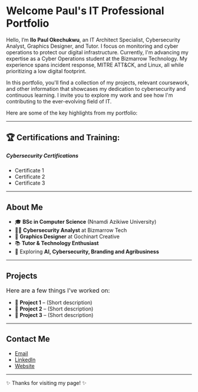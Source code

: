 # Welcome Paul's IT Professional Portfolio

Hello, I’m **Ilo Paul Okechukwu**, an IT Architect Specialist, Cybersecurity Analyst, Graphics Designer, and Tutor. I focus on monitoring and cyber operations to protect our digital infrastructure. Currently, I'm advancing my expertise as a Cyber Operations student at the Bizmarrow Technology. My experience spans incident response, MITRE ATT&CK, and Linux, all while prioritizing a low digital footprint.

In this portfolio, you'll find a collection of my projects, relevant coursework, and other information that showcases my dedication to cybersecurity and continuous learning. I invite you to explore my work and see how I'm contributing to the ever-evolving field of IT.

Here are some of the key highlights from my portfolio:

---

## 🏆 Certifications and Training: 
##### Cybersecurity Certifications
- Certificate 1
- Certificate 2
- Certificate 3



---

## About Me
- 🎓 **BSc in Computer Science** (Nnamdi Azikiwe University)
- 🧑‍💻 **Cybersecurity Analyst** at Bizmarrow Tech 
- 🎨 **Graphics Designer** at Gochinart Creative  
- 📚 **Tutor & Technology Enthusiast**  
- 🌱 Exploring **AI, Cybersecurity, Branding and Agribusiness**  

---

## Projects
<span style="font-size:16px;">Here are a few things I’ve worked on:</span>

- 🔹 **Project 1** – (Short description)  
- 🔹 **Project 2** – (Short description)  
- 🔹 **Project 3** – (Short description)  

---

## Contact Me
- [Email](your-email@example.com)  
- [LinkedIn](https://www.linkedin.com/in/your-username)
- [Website](https://your-website.com)  

---

✨ Thanks for visiting my page! ✨
